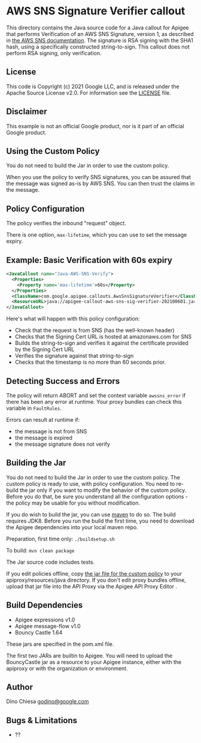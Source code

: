 # AWS SNS Signature Verifier callout

This directory contains the Java source code for a Java callout for Apigee
that performs Verification of an AWS SNS Signature, version 1, as described in [the AWS SNS documentation](https://docs.aws.amazon.com/sns/latest/dg/sns-example-code-endpoint-java-servlet.html).
The signature is RSA signing with the SHA1 hash, using a specifically constructed string-to-sign.
This callout does not perform RSA signing, only verification.

## License

This code is Copyright (c) 2021 Google LLC, and is released under the
Apache Source License v2.0. For information see the [LICENSE](LICENSE) file.

## Disclaimer

This example is not an official Google product, nor is it part of an official Google product.

## Using the Custom Policy

You do not need to build the Jar in order to use the custom policy.

When you use the policy to verify SNS signatures, you can be assured that the message was signed as-is by AWS SNS.
You can then trust the claims in the message.



## Policy Configuration

The policy verifies the inbound "request" object.

There is one option, `max-lifetime`, which you can use to set the message expiry.

## Example: Basic Verification with 60s expiry

  ```xml
  <JavaCallout name="Java-AWS-SNS-Verify">
    <Properties>
      <Property name='max-lifetime'>60s</Property>
    </Properties>
    <ClassName>com.google.apigee.callouts.AwsSnsSignatureVerifier</ClassName>
    <ResourceURL>java://apigee-callout-aws-sns-sig-verifier-202100601.jar</ResourceURL>
  </JavaCallout>
  ```

Here's what will happen with this policy configuration:

* Check that the request is from SNS (has the well-known header)
* Checks that the Signing Cert URL is hosted at amazonaws.com for SNS
* Builds the string-to-sign and verifies it against the certificate provided by the Signing Cert URL
* Verifies the signature against that string-to-sign
* Checks that the timestamp is no more than 60 seconds prior.


## Detecting Success and Errors

The policy will return ABORT and set the context variable `awssns_error` if there has been any error at runtime. Your proxy bundles can check this variable in `FaultRules`.

Errors can result at runtime if:

* the message is not from SNS
* the message is expired
* the message signature does not verify

## Building the Jar

You do not need to build the Jar in order to use the custom policy. The custom policy is
ready to use, with policy configuration. You need to re-build the jar only if you want
to modify the behavior of the custom policy. Before you do that, be sure you understand
all the configuration options - the policy may be usable for you without modification.

If you do wish to build the jar, you can use [maven](https://maven.apache.org/download.cgi) to do so. The build requires JDK8. Before you run the build the first time, you need to download the Apigee dependencies into your local maven repo.

Preparation, first time only: `./buildsetup.sh`

To build: `mvn clean package`

The Jar source code includes tests.

If you edit policies offline, copy [the jar file for the custom policy](callout/target/apigee-callout-aws-sns-sig-verifier-202100601.jar)  to your apiproxy/resources/java directory.  If you don't edit proxy bundles offline, upload that jar file into the API Proxy via the Apigee API Proxy Editor .


## Build Dependencies

* Apigee expressions v1.0
* Apigee message-flow v1.0
* Bouncy Castle 1.64

These jars are specified in the pom.xml file.

The first two JARs are builtin to Apigee. You will need to upload the
BouncyCastle jar as a resource to your Apigee instance, either
with the apiproxy or with the organization or environment.


## Author

Dino Chiesa
godino@google.com


## Bugs & Limitations

* ??
